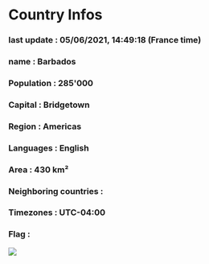 # Country  Infos
### last update : 05/06/2021, 14:49:18 (France time)

### name : Barbados
### Population : 285'000
### Capital : Bridgetown
### Region : Americas
### Languages : English
### Area : 430 km²
### Neighboring countries : 
### Timezones : UTC-04:00

### Flag :
![](https://restcountries.eu/data/brb.svg)